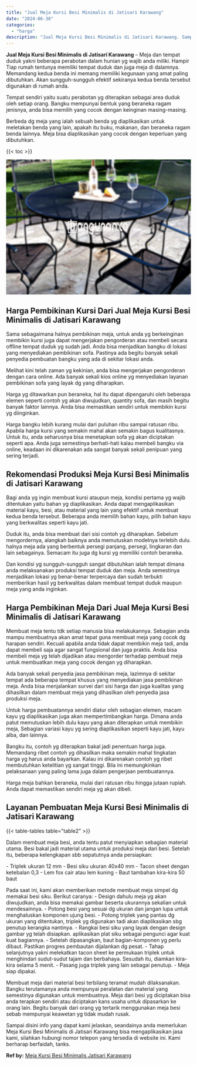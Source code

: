```yaml
---
title: "Jual Meja Kursi Besi Minimalis di Jatisari Karawang"
date: "2024-06-30"
categories: 
  - "harga"
description: "Jual Meja Kursi Besi Minimalis di Jatisari Karawang. Sampai disini info yang dapat kami jelaskan, seandainya anda memerlukan Meja Kursi Besi Minimalis di Jat..."
---
```


**Jual Meja Kursi Besi Minimalis di Jatisari Karawang** – Meja dan tempat duduk yakni beberapa perabotan dalam hunian yg wajib anda miliki. Hampir Tiap rumah tentunya memiliki tempat duduk dan juga meja di dalamnya. Memandang kedua benda ini memang memiliki kegunaan yang amat paling dibutuhkan. Akan sungguh-sungguh efektif sekiranya kedua benda tersebut digunakan di rumah anda.

Tempat sendiri yaitu suatu perabotan yg diterapkan sebagai area duduk oleh setiap orang. Bangku mempunyai bentuk yang beraneka ragam jenisnya, anda bisa memilih yang cocok dengan keinginan masing-masing.

Berbeda dg meja yang ialah sebuah benda yg diaplikasikan untuk meletakan benda yang lain, apakah itu buku, makanan, dan beraneka ragam benda lainnya. Meja bisa diaplikasikan yang cocok dengan keperluan yang dibutuhkan.

{{< toc >}}

![Jual Meja Kursi Besi Minimalis di Jatisari Karawang](/images/jual-meja-besi-murah27.png)

## Harga Pembikinan Kursi Dari Jual Meja Kursi Besi Minimalis di Jatisari Karawang

Sama sebagaimana halnya pembikinan meja, untuk anda yg berkeinginan membikin kursi juga dapat mengerjakan pengorderan atau membeli secara offline tempat duduk yg sudah jadi. Anda bisa menjadikan bangku di lokasi yang menyediakan pembikinan sofa. Pastinya ada begitu banyak sekali penyedia pembuatan bangku yang ada di sekitar lokasi anda.

Melihat kini telah zaman yg kekinian, anda bisa mengerjakan pengorderan dengan cara online. Ada banyak sekali kios online yg menyediakan layanan pembikinan sofa yang layak dg yang diharapkan.

Harga yg ditawarkan pun beraneka, hal itu dapat dipengaruhi oleh beberapa elemen seperti contoh yg akan diwujudkan, quantity sofa, dan masih begitu banyak faktor lainnya. Anda bisa memastikan sendiri untuk membikin kursi yg diinginkan.

Harga bangku lebih kurang mulai dari puluhan ribu sampai ratusan ribu. Apabila harga kursi yang semakin mahal akan semakin bagus kualitasnya. Untuk itu, anda seharusnya bisa menetapkan sofa yg akan diciptakan seperti apa. Anda juga semestinya berhati-hati kalau membeli bangku via online, keadaan ini dikarenakan ada sangat banyak sekali penipuan yang sering terjadi.

## Rekomendasi Produksi Meja Kursi Besi Minimalis di Jatisari Karawang

Bagi anda yg ingin membuat kursi ataupun meja, kondisi pertama yg wajib ditentukan yaitu bahan yg diaplikasikan. Anda dapat mengaplikasikan material kayu, besi, atau material yang lain yang efektif untuk membuat kedua benda tersebut. Beberapa anda memilih bahan kayu, pilih bahan kayu yang berkwalitas seperti kayu jati.

Duduk itu, anda bisa membuat dari sisi contoh yg diharapkan. Sebelum mengordernya, alangkah baiknya anda memutuskan modelnya terlebih dulu. halnya meja ada yang berbentuk persegi panjang, persegi, lingkaran dan lain sebagainya. Semacam itu juga dg kursi yg memiliki contoh beraneka.

Dan kondisi yg sungguh-sungguh sangat dibutuhkan ialah tempat dimana anda melaksanakan produksi tempat duduk dan meja. Anda semestinya menjadikan lokasi yg benar-benar terpercaya dan sudah terbukti memberikan hasil yg berkwalitas dalam membuat tempat duduk maupun meja yang anda inginkan.

## Harga Pembikinan Meja Dari Jual Meja Kursi Besi Minimalis di Jatisari Karawang

Membuat meja tentu tdk setiap manusia bisa melakukannya. Sebagian anda mampu membuatnya akan amat tepat guna membuat meja yang cocok dg harapan sendiri. Kecuali apabila anda tidak dapat membikin meja tadi, anda dapat membeli saja agar sangat fungsional dan juga praktis. Anda bisa membeli meja yg telah dijadikan atau mengorder terhadap pembuat meja untuk membuatkan meja yang cocok dengan yg diharapkan.

Ada banyak sekali penyedia jasa pembikinan meja, lazimnya di sekitar tempat ada beberapa tempat khusus yang menyediakan jasa pembikinan meja. Anda bisa menjalankan survei dari sisi harga dan juga kualitas yang dihasilkan dalam membuat meja yang dihasilkan oleh penyedia jasa produksi meja.

Untuk harga pembuatannya sendiri diatur oleh sebagian elemen, macam kayu yg diaplikasikan juga akan mempertimbangkan harga. Dimana anda patut memutuskan lebih dulu kayu yang akan diterapkan untuk membikin meja, Sebagian variasi kayu yg sering diaplikasikan seperti kayu jati, kayu alba, dan lainnya.

Bangku itu, contoh yg diterapkan bakal jadi penentuan harga juga. Memandang ribet contoh yg dihasilkan maka semakin mahal tingkatan harga yg harus anda bayarkan. Kalau ini dikarenakan contoh yg ribet membutuhkan ketelitian yg sangat tinggi. Bila ini memungkinkan pelaksanaan yang paling lama juga dalam pengerjaan pembuatannya.

Harga meja bahkan beraneka, mulai dari ratusan ribu hingga jutaan rupiah. Anda dapat memastikan sendiri meja yg akan dibeli.

## Layanan Pembuatan Meja Kursi Besi Minimalis di Jatisari Karawang

{{< table-tables table="table2" >}}

Dalam membuat meja besi, anda tentu patut menyiapkan sebagian material utama. Besi bakal jadi material utama untuk produksi meja dari besi. Setelah itu, beberapa kelengkapan sbb sepatutnya anda persiapkan:

\- Triplek ukuran 12 mm - Besi siku ukuran 40x40 mm - Tacon sheet dengan ketebalan 0,3 - Lem fox cair atau lem kuning - Baut tambahan kira-kira 50 baut

Pada saat ini, kami akan memberikan metode membuat meja simpel dg memakai besi siku. Berikut caranya: - Design dahulu meja yg akan diwujudkan, anda bisa memakai gambar beserta ukurannya sekalian untuk mendesainnya. - Potong besi yang sesuai dg ukuran dan jangan lupa untuk menghaluskan komponen ujung besi. - Potong triplek yang pantas dg ukuran yang ditentukan, triplek yg digunakan tadi akan diaplikasikan sbg penutup kerangka nantinya. - Rangkai besi siku yang layak dengan design gambar yg telah disiapkan. aplikasikan plat siku sebagai pengunci agar kuat kuat bagiannya. - Setelah dipasangkan, baut bagian-komponen yg perlu dibaut. Pastikan progres pembautan dijalankan dg pesat. - Tahap selanjutnya yakni melekatkan tacon sheet ke permukaan triplek untuk menghindari sudut-sudut tajam dan berbahaya. Sesudah itu, diamkan kira-kira selama 5 menit. - Pasang juga triplek yang lain sebagai penutup. - Meja siap dipakai.

Membuat meja dari material besi terbilang teramat mudah dilaksanakan. Bangku terutamanya anda mempunyai peralatan dan material yang semestinya digunakan untuk membuatnya. Meja dari besi yg diciptakan bisa anda terapkan sendiri atau diciptakan kans usaha untuk dipasarkan ke orang lain. Begitu banyak dari orang yg tertarik menggunakan meja besi sebab mempunyai keawetan yg tidak mudah rusak.

Sampai disini info yang dapat kami jelaskan, seandainya anda memerlukan Meja Kursi Besi Minimalis di Jatisari Karawang bisa mengaplikasikan jasa kami, silahkan hubungi nomor telepon yang tersedia di website ini. Kami berharap berfaidah, tanks.

**Ref by:** [Meja Kursi Besi Minimalis Jatisari Karawang](https://id.wikipedia.org/wiki/Meja)
